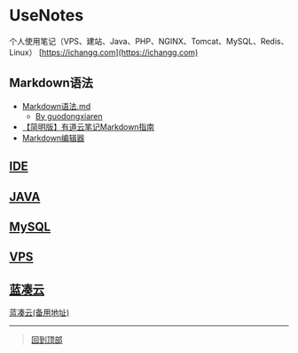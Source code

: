 # UseNotes
个人使用笔记（VPS、建站、Java、PHP、NGINX、Tomcat、MySQL、Redis、Linux）
[https://ichangg.com](https://ichangg.com)

## Markdown语法
* [Markdown语法.md](README%E8%AF%AD%E6%B3%95.md) 
  * [By guodongxiaren](https://github.com/guodongxiaren/README)
* [【简明版】有道云笔记Markdown指南](http://note.youdao.com/iyoudao/?p=2411&vendor=unsilent14)
* [Markdown编辑器](Markdown编辑器.md)

## [IDE](IDE)

## [JAVA](JAVA)

## [MySQL](MySQL)


## [VPS](VPS)

## [蓝凑云](https://www.lanzous.com/u/ding_jostin)
[蓝凑云(备用地址)](https://pan.lanzou.com/u/ding_jostin)

*******************
> [回到顶部](#readme)
